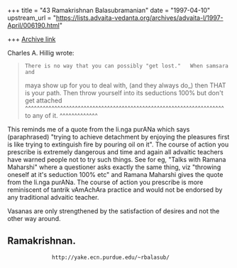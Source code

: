 +++
title = "43 Ramakrishnan Balasubramanian"
date = "1997-04-10"
upstream_url = "https://lists.advaita-vedanta.org/archives/advaita-l/1997-April/006190.html"

+++
[Archive link](https://lists.advaita-vedanta.org/archives/advaita-l/1997-April/006190.html)

Charles A. Hillig wrote:

>     There is no way that you can possibly "get lost."   When samsara and
>maya show up for you to deal with, (and they always do_) then THAT is your
>path.   Then throw yourself into its seductions 100% but don't get attached
         ^^^^^^^^^^^^^^^^^^^^^^^^^^^^^^^^^^^^^^^^^^^^^^^^^^^^^^^^^^^^^^^^^^^^
>to any of it.
^^^^^^^^^^^^^

This reminds me of a quote from the li.nga purANa which says (paraphrased)
"trying to achieve detachment by enjoying the pleasures first is like trying to
extinguish fire by pouring oil on it". The course of action you prescribe is
extremely dangerous and time and again all advaitic teachers have warned people
not to try such things. See for eg, "Talks with Ramana Maharshi" where a
questioner asks exactly the same thing, viz "throwing oneself at it's seduction
100% etc" and Ramana Maharshi gives the quote from the li.nga purANa. The
course of action you prescribe is more reminiscent of tantrik vAmAchAra
practice and would not be endorsed by any traditional advaitic teacher.

Vasanas are only strengthened by the satisfaction of desires and not the other
way around.

Ramakrishnan.
--
                  http://yake.ecn.purdue.edu/~rbalasub/

